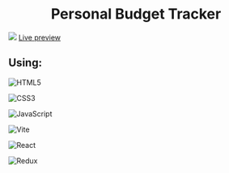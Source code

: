  <h1 align="center" >Personal Budget Tracker </h1>
  <img src="https://github.com/YoussefElogail/Personal-Budget-Tracker/assets/125933702/92b32432-7ad6-4dbc-9a30-27977c675bb8" />
  <a href="https://main--warm-banoffee-e8180e.netlify.app/">Live   
   preview</a>
  <br>
  <h2>Using:</h2>

![HTML5](https://img.shields.io/badge/html5-%23E34F26.svg?style=for-the-badge&logo=html5&logoColor=white)

![CSS3](https://img.shields.io/badge/css3-%231572B6.svg?style=for-the-badge&logo=css3&logoColor=white)

![JavaScript](https://img.shields.io/badge/javascript-%23323330.svg?style=for-the-badge&logo=javascript&logoColor=%23F7DF1E)

![Vite](https://img.shields.io/badge/vite-%23646CFF.svg?style=for-the-badge&logo=vite&logoColor=white)

![React](https://img.shields.io/badge/react-%2320232a.svg?style=for-the-badge&logo=react&logoColor=%2361DAFB)

![Redux](https://img.shields.io/badge/redux-%23593d88.svg?style=for-the-badge&logo=redux&logoColor=white)



